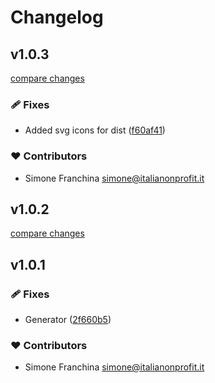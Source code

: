 # Changelog


## v1.0.3

[compare changes](https://github.com/mrbubbaz/Solar-Icon-Set/compare/v1.0.2...v1.0.3)

### 🩹 Fixes

- Added svg icons for dist ([f60af41](https://github.com/mrbubbaz/Solar-Icon-Set/commit/f60af41))

### ❤️ Contributors

- Simone Franchina <simone@italianonprofit.it>

## v1.0.2

[compare changes](https://github.com/mrbubbaz/Solar-Icon-Set/compare/v1.0.1...v1.0.2)

## v1.0.1


### 🩹 Fixes

- Generator ([2f660b5](https://github.com/mrbubbaz/Solar-Icon-Set/commit/2f660b5))

### ❤️ Contributors

- Simone Franchina <simone@italianonprofit.it>

